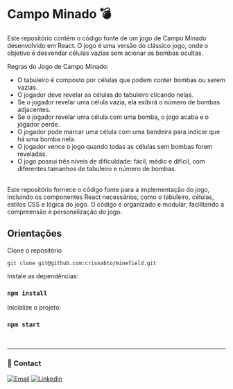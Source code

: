 # Campo Minado :bomb:

Este repositório contém o código fonte de um jogo de Campo Minado desenvolvido em React. O jogo é uma versão do clássico jogo, onde o objetivo é desvendar células vazias sem acionar as bombas ocultas.

Regras do Jogo de Campo Minado:

- O tabuleiro é composto por células que podem conter bombas ou serem vazias.
- O jogador deve revelar as células do tabuleiro clicando nelas.
- Se o jogador revelar uma célula vazia, ela exibirá o número de bombas adjacentes.
- Se o jogador revelar uma célula com uma bomba, o jogo acaba e o jogador perde.
- O jogador pode marcar uma célula com uma bandeira para indicar que há uma bomba nela.
- O jogador vence o jogo quando todas as células sem bombas forem reveladas.
- O jogo possui três níveis de dificuldade: fácil, médio e difícil, com diferentes tamanhos de tabuleiro e número de bombas.
<br>
Este repositório fornece o código fonte para a implementação do jogo, incluindo os componentes React necessários, como o tabuleiro, células, estilos CSS e lógica do jogo. O código é organizado e modular, facilitando a compreensão e personalização do jogo.


## Orientações

Clone o repositório

```
git clone git@github.com:crisnabto/minefield.git
```

Instale as dependências:
<br>
### `npm install`

Inicialize o projeto:
<br>
 ### `npm start`
<br>

 ---

### :envelope_with_arrow: Contact

[![Email](https://img.shields.io/badge/Gmail-D14836?style=for-the-badge&logo=gmail&logoColor=white)](mailto:crisnabto@gmail.com)
[![Linkedin](https://img.shields.io/badge/LinkedIn-0077B5?style=for-the-badge&logo=linkedin&logoColor=white)](https://www.linkedin.com/in/crisna-bezerra/)
